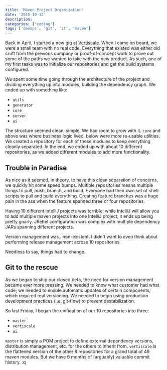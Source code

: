 ```yaml
---
title: 'Maven Project Organization'
date: '2015-10-12'
description:
categories: ['coding']
tags: ['devops', 'git', 'it', 'maven']
---
```


Back in April, I started a new gig at [Vertiscale][1]. When I came on board, we were a small team
with no real code. Everything that existed was either old cruft from the previous company or
proof-of-concept work to prove out some of the paths we wanted to take with the new product. As
such, one of my first tasks was to initialize our repositories and get the build systems configured.

We spent some time going through the architecture of the project and dividing everything up into
modules, building the dependency graph. We ended up with something like:

 - `utils`
 - `generator`
 - `core`
 - `server`
 - `ui`

The structure seemed clean, simple. We had room to grow with it. `core` and above was where business
logic lived, below were more re-usable utilities. We created a repository for each of these modules
to keep everything cleanly separated. In the end, we ended up with about 10 different repositories,
as we added different modules to add more functionality.

## Trouble in Paradise

As nice as it seemed, in theory, to have this clean separation of concerns, we quickly hit some
speed bumps. Multiple repositories means multiple things to pull, push, branch, and build. Everyone
had their own set of shell scripts to pull and build everything. Creating feature branches was a
huge pain in the ass when the feature spanned three or four repositories.

Having 10 different IntelliJ projects was terrible; while IntelliJ will allow you to add multiple maven projects into one IntelliJ project, it ends up being pretty gnarly. JRebel configuration was complex with multiple dependency JARs spanning different projects. 

Version management was...non-existent. I didn't want to even think about performing release
management across 10 repositories.

Needless to say, things had to change.

## Git to the rescue

As we began to ship our closed beta, the need for version management became ever more pressing. We
needed to know what customer had what code; we needed to enable automatic updates of certain
components, which required real versioning. We needed to begin using production development
practices (i.e. git-flow) to prevent destabilization.

So last Friday, I began the unification of our 10 repositories into three:

 - `master`
 - `vertiscale`
 - `ui`

`master` is simply a POM project to define external dependency versions, distribution management,
etc. for the others to inherit from. `vertiscale` is the flattened version of the other 8
repositories for a grand total of 49 maven modules. But we have 6 months of (arguably) valuable
commit history. :q





 [1]: http://www.vertiscale.com
 [2]: https://help.github.com/articles/about-git-subtree-merges/
